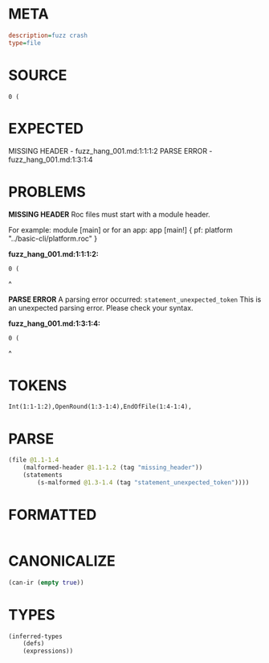 # META
~~~ini
description=fuzz crash
type=file
~~~
# SOURCE
~~~roc
0 (
~~~
# EXPECTED
MISSING HEADER - fuzz_hang_001.md:1:1:1:2
PARSE ERROR - fuzz_hang_001.md:1:3:1:4
# PROBLEMS
**MISSING HEADER**
Roc files must start with a module header.

For example:
        module [main]
or for an app:
        app [main!] { pf: platform "../basic-cli/platform.roc" }

**fuzz_hang_001.md:1:1:1:2:**
```roc
0 (
```
^


**PARSE ERROR**
A parsing error occurred: `statement_unexpected_token`
This is an unexpected parsing error. Please check your syntax.

**fuzz_hang_001.md:1:3:1:4:**
```roc
0 (
```
  ^


# TOKENS
~~~zig
Int(1:1-1:2),OpenRound(1:3-1:4),EndOfFile(1:4-1:4),
~~~
# PARSE
~~~clojure
(file @1.1-1.4
	(malformed-header @1.1-1.2 (tag "missing_header"))
	(statements
		(s-malformed @1.3-1.4 (tag "statement_unexpected_token"))))
~~~
# FORMATTED
~~~roc

~~~
# CANONICALIZE
~~~clojure
(can-ir (empty true))
~~~
# TYPES
~~~clojure
(inferred-types
	(defs)
	(expressions))
~~~
